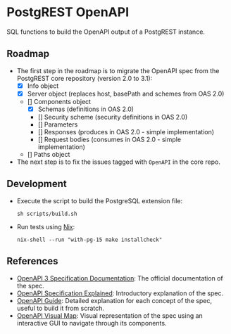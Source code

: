 # PostgREST OpenAPI

SQL functions to build the OpenAPI output of a PostgREST instance.

## Roadmap

- The first step in the roadmap is to migrate the OpenAPI spec from the PostgREST core repository (version 2.0 to 3.1):
  - [x] Info object
  - [x] Server object (replaces host, basePath and schemes from OAS 2.0)
  - [] Components object
    - [x] Schemas (definitions in OAS 2.0)
    - [] Security scheme (security definitions in OAS 2.0)
    - [] Parameters
    - [] Responses (produces in OAS 2.0 - simple implementation)
    - [] Request bodies (consumes in OAS 2.0 - simple implementation)
  - [] Paths object
- The next step is to fix the issues tagged with `OpenAPI` in the core repo.

## Development

- Execute the script to build the PostgreSQL extension file:

  ```
  sh scripts/build.sh
  ```

- Run tests using [Nix](https://nixos.org/download.html):

  ```
  nix-shell --run "with-pg-15 make installcheck"
  ```

## References

- [OpenAPI 3 Specification Documentation](https://spec.openapis.org/oas/v3.1.0): The official documentation of the spec.
- [OpenAPI Specification Explained](https://learn.openapis.org/specification/): Introductory explanation of the spec.
- [OpenAPI Guide](https://swagger.io/docs/specification/about/): Detailed explanation for each concept of the spec, useful to build it from scratch.
- [OpenAPI Visual Map](http://openapi-map.apihandyman.io/?version=3.0): Visual representation of the spec using an interactive GUI to navigate through its components. 
